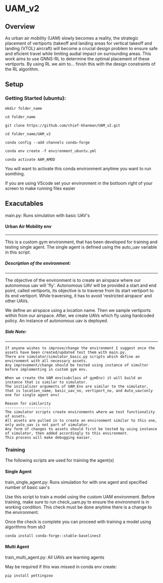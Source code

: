 # UAM_v2

## Overview

As urban air mobility (UAM) slowly becomes a reality, the strategic placement of vertiports (takeoff and landing areas for vertical takeoff and landing (VTOL) aircraft) will become a crucial design problem to ensure safe and eficient travel while limiting audial impact on surrounding areas. This work aims to use GNNS-RL to determine the optimal placement of these vertiports. By using RL we aim to... finish this with the design constraints of the RL algorithm.

## Setup

### Getting Started (ubuntu):

```
mkdir folder_name
```

```
cd folder_name
```

```
git clone https://github.com/chief-khanman/UAM_v2.git
```

```
cd folder_name/UAM_v2
```

```
conda config --add channels conda-forge
```

```
conda env create -f environment_ubuntu.yml
```

```
conda activate AAM_AMOD
```

You will want to activate this conda environment anytime you want to run somthing.

If you are using VScode set your environment in the bottoom right of your screen to make running files easier

## Exacutables

main.py: Runs simulation with basic UAV's


#### Urban Air Mobility env
-----------------------

This is a custom gym environment, that has been developed for training and testing single agent.
The single agent is defined using the auto_uav variable in this script.

##### Description of the environment:
-------------------------------

The objective of the environment is to create an airspace where our autonomous uav will 'fly'.
Autonomous UAV will be provided a start and end point, called vertiports, its objective is to traverse from its start vertiport to its end vertiport.
While traversing, it has to avoid 'restricted airspace' and other UAVs.

We define an airspace using a location name. Then we sample vertiports within from our airspace. 
After, we create UAVs which fly using hardcoded policy. An instance of autonomous uav is deployed. 



##### Side Note:
----------
    If anyone wishes to improve/change the environment I suggest once the assets have been created/updated test them with main.py.
    There are simulator/simulator_basic.py scripts which define an environment with all necessary assets.
    Any improvement/change should be tested using instance of simultor before implementing in custom gym env.

    When we create the UAM env(subclass of gymEnv) it will build an instance that is similar to simulator.
    The initializer arguments of UAM_Env are similar to the simulator, that is location_name, basic_uav_no, vertiport_no, and Auto_uav(only one for single agent env)
    
    Reason for similarity 
    ---------------------
    The simulator scripts create environments where we test functionality of assets. 
    All assets are pulled in to create an environment similar to this one, only auto_uav is not part of simulator.
    Any form of changes to assets should first be tested by using instance of simulator, then added accordingly to this environment. 
    This process will make debugging easier.     


### Training 
The following scripts are used for training the agent(s) 

#### Single Agent

train_single_agent.py: Runs simulation for with one agent and specified number of basic uav's


Use this script to train a model using the custom UAM environment.
Before training, make sure to run check_uam.py to ensure the environment is in working condition. 
This check must be done anytime there is a change to the environment.

Once the check is complete you can proceed with training a model using algorithms from sb3

```
conda install conda-forge::stable-baselines3
```

#### Multi Agent

train_multi_agent.py: All UAVs are learning agents

May be required if this was missed in conda env create:

```
pip install pettingzoo
```
